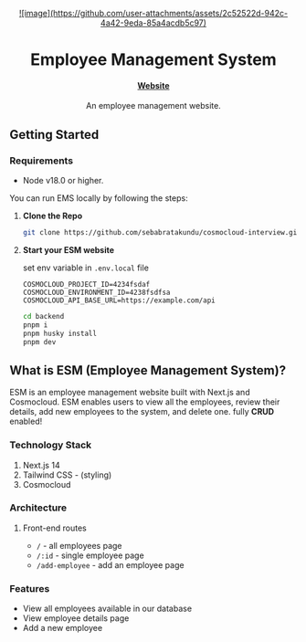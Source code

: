 <p align="center">
  <a href="#">
    ![image](https://github.com/user-attachments/assets/2c52522d-942c-4a42-9eda-85a4acdb5c97)
  </a>
</p>
<h1 align="center">
  Employee Management System
</h1>

<h4 align="center">
  <a href="#">Website</a>
</h4>

<p align="center">
An employee management website.
</p>

## Getting Started

### Requirements

- Node v18.0 or higher.

You can run EMS locally by following the steps:

1. **Clone the Repo**

    ```bash
    git clone https://github.com/sebabratakundu/cosmocloud-interview.git
    ```

2. **Start your ESM website**

   set env variable in `.env.local` file
   
   ```dotenv
   COSMOCLOUD_PROJECT_ID=4234fsdaf
   COSMOCLOUD_ENVIRONMENT_ID=4238fsdfsa
   COSMOCLOUD_API_BASE_URL=https://example.com/api
   ```

    ```bash
    cd backend
    pnpm i
    pnpm husky install
    pnpm dev
    ```

## What is ESM (Employee Management System)?

ESM is an employee management website built with Next.js and Cosmocloud. ESM enables users to view all the employees, review their details, add new employees to the system, and delete one. fully **CRUD** enabled!

### Technology Stack
1. Next.js 14
2. Tailwind CSS - (styling)
3. Cosmocloud

### Architecture

1. Front-end routes

   - `/` - all employees page
   - `/:id` - single employee page
   - `/add-employee` - add an employee page


### Features

- View all employees available in our database
- View employee details page
- Add a new employee
